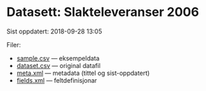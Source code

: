 # Datasett: 	Slakteleveranser 2006
 Sist oppdatert: 2018-09-28 13:05

 Filer:
 - [sample.csv](sample.csv) — eksempeldata
 - [dataset.csv](dataset.csv) — original datafil
 - [meta.xml](meta.xml) — metadata (tittel og sist-oppdatert)
 - [fields.xml](fields.xml) — feltdefinisjonar

